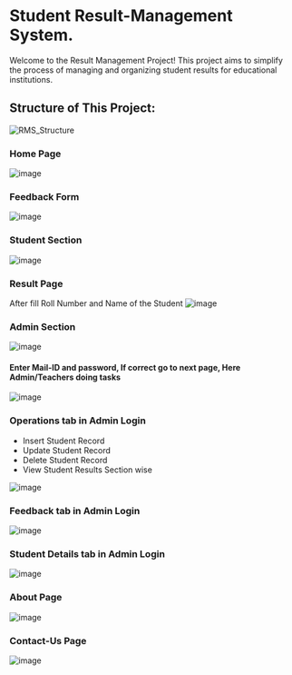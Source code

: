 # Student Result-Management System.
Welcome to the Result Management Project! This project aims to simplify the process of managing and organizing student results for educational institutions.

## Structure of This Project:
![RMS_Structure](https://github.com/Abhishek-Bobade/Result-Management/assets/159528652/dc4c4cc9-1f57-45c1-9309-1bc5fbea6300)

### Home Page
![image](https://github.com/Abhishek-Bobade/Result-Management/assets/159528652/c370c28f-c79b-4e0a-9763-40fdecfde4df)

### Feedback Form
![image](https://github.com/Abhishek-Bobade/Result-Management/assets/159528652/912c28ff-191e-437b-a4a5-e5e6f73848ed)

### Student Section
![image](https://github.com/Abhishek-Bobade/Result-Management/assets/159528652/5d1a2df5-cb14-44e9-8f55-39603e1f0b99)

### Result Page
After fill Roll Number and Name of the Student
![image](https://github.com/Abhishek-Bobade/Result-Management/assets/159528652/d9d8c772-a725-4fd0-97e6-ca48393f6c91)

### Admin Section
![image](https://github.com/Abhishek-Bobade/Result-Management/assets/159528652/0c86456d-882b-44ba-b39b-8321160fdb7c)

#### Enter Mail-ID and password, If correct go to next page, Here Admin/Teachers doing tasks

![image](https://github.com/Abhishek-Bobade/Result-Management/assets/159528652/b7fcfe23-37c9-4f4c-8dd0-2275e23612ad)

### Operations tab in Admin Login
- Insert Student Record 
- Update Student Record 
- Delete Student Record
- View Student Results Section wise

![image](https://github.com/Abhishek-Bobade/Result-Management/assets/159528652/35b68895-0ef1-4b08-a823-a04cff95619f)

### Feedback tab in Admin Login
![image](https://github.com/Abhishek-Bobade/Result-Management/assets/159528652/0c87b833-f86b-4d62-881c-bbf08df76b08)

### Student Details tab in Admin Login
![image](https://github.com/Abhishek-Bobade/Result-Management/assets/159528652/1417d8ca-a687-4d77-a24c-0fe93b1849c2)

### About Page
![image](https://github.com/Abhishek-Bobade/Result-Management/assets/159528652/f640bf68-d2bb-48e5-be1e-9c2659ea37e0)

### Contact-Us Page
![image](https://github.com/Abhishek-Bobade/Result-Management/assets/159528652/9669aba5-e121-432f-83db-0194c600a855)
